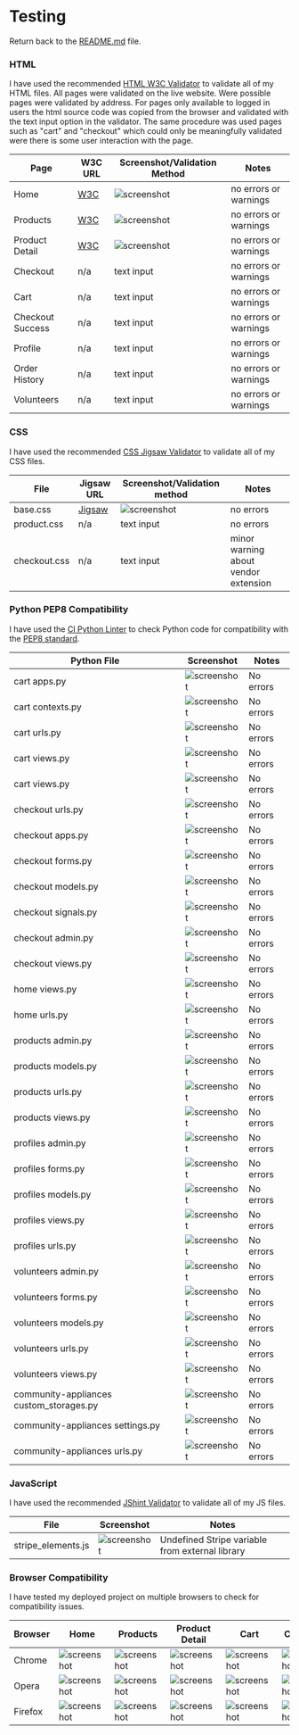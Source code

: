 # Testing

Return back to the [README.md](README.md) file.

### HTML

I have used the recommended [HTML W3C Validator](https://validator.w3.org) to validate all of my HTML files. All pages were validated on the live website. Were possible pages were validated by address. For pages only available to logged in users the html source code was copied from the browser and validated with the text input option in the validator. The same procedure was used  pages such as "cart" and "checkout" which could only be meaningfully validated were there is some user interaction with the page.

| Page | W3C URL | Screenshot/Validation Method |Notes |
| --- | --- | --- | --- |
| Home | [W3C](https://validator.w3.org/nu/?showsource=yes&doc=https%3A%2F%2Fcommunity-appliances-3af27dd26db9.herokuapp.com%2F) | ![screenshot](documentation/testing/images/w3c-home.png) |no errors or warnings |
| Products | [W3C](https://validator.w3.org/nu/?showsource=yes&doc=https%3A%2F%2Fcommunity-appliances-3af27dd26db9.herokuapp.com%2Fproducts%2F) | ![screenshot](documentation/testing/images/w3c-products.png) | no errors or warnings|
| Product Detail | [W3C](https://validator.w3.org/nu/?showsource=yes&doc=https%3A%2F%2Fcommunity-appliances-3af27dd26db9.herokuapp.com%2Fproducts%2F6) | ![screenshot](documentation/testing/images/w3c-product-detail.png) | no errors or warnings|
| Checkout | n/a | text input | no errors or warnings|
| Cart | n/a | text input | no errors or warnings|
| Checkout Success | n/a | text input | no errors or warnings|
| Profile | n/a | text input | no errors or warnings|
| Order History | n/a | text input | no errors or warnings|
| Volunteers | n/a | text input | no errors or warnings|

### CSS

I have used the recommended [CSS Jigsaw Validator](https://jigsaw.w3.org/css-validator) to validate all of my CSS files.

| File | Jigsaw URL | Screenshot/Validation method | Notes|
| --- | --- | --- | --- |
| base.css | [Jigsaw](https://jigsaw.w3.org/css-validator/validator?uri=https%3A%2F%2Fcommunity-appliances-3af27dd26db9.herokuapp.com%2F&profile=css3svg&usermedium=all&warning=1&vextwarning=&lang=en) |![screenshot](documentation/testing/images/w3c-css.png)| no errors|
| product.css | n/a |text input| no errors|
| checkout.css | n/a |text input| minor warning about vendor extension|

### Python PEP8 Compatibility

I have used the [CI Python Linter](https://pep8ci.herokuapp.com/)  to check Python code for compatibility with the [PEP8 standard](https://peps.python.org/pep-0008/).

| Python File | Screenshot | Notes |
| --- | --- | --- |
| cart apps.py | ![screenshot](documentation/testing/images/pep-cart-apps.png) | No errors |
| cart contexts.py | ![screenshot](documentation/testing/images/pep-cart-contexts.png) | No errors |
| cart urls.py | ![screenshot](documentation/testing/images/pep-cart-urls.png) | No errors |
| cart views.py | ![screenshot](documentation/testing/images/pep-cart-views.png) | No errors |
| cart views.py | ![screenshot](documentation/testing/images/pep-cart-views.png) | No errors |
| checkout urls.py | ![screenshot](documentation/testing/images/pep-checkout-urls.png) | No errors |
| checkout apps.py | ![screenshot](documentation/testing/images/pep-checkout-apps.png) | No errors |
| checkout forms.py | ![screenshot](documentation/testing/images/pep-checkout-forms.png) | No errors |
| checkout models.py | ![screenshot](documentation/testing/images/pep-checkout-models.png) | No errors |
| checkout signals.py | ![screenshot](documentation/testing/images/pep-checkout-signals.png) | No errors |
| checkout admin.py | ![screenshot](documentation/testing/images/pep-checkout-admin.png) | No errors |
| checkout views.py | ![screenshot](documentation/testing/images/pep-checkout-views.png) | No errors |
| home views.py | ![screenshot](documentation/testing/images/pep-home-views.png) | No errors |
| home urls.py | ![screenshot](documentation/testing/images/pep-home-urls.png) | No errors |
| products admin.py | ![screenshot](documentation/testing/images/pep-products-admin.png) | No errors |
| products models.py | ![screenshot](documentation/testing/images/pep-products-models.png) | No errors |
| products urls.py | ![screenshot](documentation/testing/images/pep-products-urls.png) | No errors |
| products views.py | ![screenshot](documentation/testing/images/pep-products-views.png) | No errors |
| profiles admin.py | ![screenshot](documentation/testing/images/pep-profiles-admin.png) | No errors |
| profiles forms.py | ![screenshot](documentation/testing/images/pep-profiles-forms.png) | No errors |
| profiles models.py | ![screenshot](documentation/testing/images/pep-profiles-models.png) | No errors |
| profiles views.py | ![screenshot](documentation/testing/images/pep-profiles-views.png) | No errors |
| profiles urls.py | ![screenshot](documentation/testing/images/pep-profiles-urls.png) | No errors |
| volunteers admin.py | ![screenshot](documentation/testing/images/pep-volunteers-admin.png) | No errors |
| volunteers forms.py | ![screenshot](documentation/testing/images/pep-volunteers-forms.png) | No errors |
| volunteers models.py | ![screenshot](documentation/testing/images/pep-volunteers-models.png) | No errors |
| volunteers urls.py | ![screenshot](documentation/testing/images/pep-volunteers-urls.png) | No errors |
| volunteers views.py | ![screenshot](documentation/testing/images/pep-volunteers-views.png) | No errors |
| community-appliances custom_storages.py | ![screenshot](documentation/testing/images/pep-custom-storages.png) | No errors |
| community-appliances settings.py | ![screenshot](documentation/testing/images/pep-settings.png) | No errors |
| community-appliances urls.py | ![screenshot](documentation/testing/images/pep-urls.png) | No errors |

### JavaScript

I have used the recommended [JShint Validator](https://jshint.com) to validate all of my JS files.


| File | Screenshot | Notes |
| --- | --- | --- |
| stripe_elements.js | ![screenshot](documentation/testing/images/jshint-stripe-js.png) | Undefined Stripe variable from external library |

### Browser Compatibility

I have tested my deployed project on multiple browsers to check for compatibility issues.

| Browser | Home | Products | Product Detail | Cart | Checkout | Checkout Success | Profile | Volunteers | Order History | Notes |
| --- | --- | --- | --- | --- | --- | --- | --- | --- | --- | --- |
| Chrome | ![screenshot](documentation/testing/images/browser-chrome-home.png) | ![screenshot](documentation/testing/images/browser-chrome-products.png) | ![screenshot](documentation/testing/images/browser-chrome-products-detail.png)|![screenshot](documentation/testing/images/browser-chrome-cart.png)|![screenshot](documentation/testing/images/browser-chrome-checkout.png)|![screenshot](documentation/testing/images/browser-chrome-checkout-success.png)|![screenshot](documentation/testing/images/browser-chrome-profile.png)|![screenshot](documentation/testing/images/browser-chrome-volunteers.png)| ![screenshot](documentation/testing/images/browser-chrome-order-history.png)| Works as expected 
| Opera | ![screenshot](documentation/testing/images/browser-opera-home.png) | ![screenshot](documentation/testing/images/browser-opera-products.png) | ![screenshot](documentation/testing/images/browser-opera-products-detail.png)|![screenshot](documentation/testing/images/browser-opera-cart.png)|![screenshot](documentation/testing/images/browser-opera-checkout.png)|![screenshot](documentation/testing/images/browser-opera-checkout-success.png)|![screenshot](documentation/testing/images/browser-opera-profile.png)|![screenshot](documentation/testing/images/browser-opera-volunteers.png)| ![screenshot](documentation/testing/images/browser-opera-order-history.png)| Works as expected 
| Firefox | ![screenshot](documentation/testing/images/browser-firefox-home.png) | ![screenshot](documentation/testing/images/browser-firefox-products.png) | ![screenshot](documentation/testing/images/browser-firefox-products-details.png)|![screenshot](documentation/testing/images/browser-firefox-cart.png)|![screenshot](documentation/testing/images/browser-firefox-checkout.png)|![screenshot](documentation/testing/images/browser-firefox-checkout-success.png)|![screenshot](documentation/testing/images/browser-firefox-profile.png)|![screenshot](documentation/testing/images/browser-firefox-volunteers.png)| ![screenshot](documentation/testing/images/browser-firefox-order-history.png)| Works as expected 











